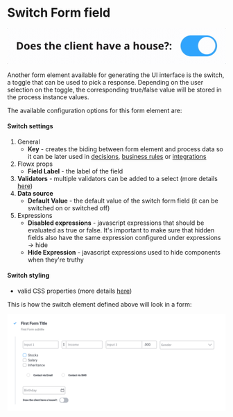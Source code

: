 # Switch Form field

![](../../img/switch_form_field.gif)

Another form element available for generating the UI interface is the switch, a toggle that can be used to pick a response. Depending on the user selection on the toggle, the corresponding true/false value will be stored in the process instance values.

The available configuration options for this form element are:

#### Switch settings

1. General
   * **Key** - creates the biding between form element and process data so it can be later used in [decisions](../../../node/exclusive-gateway-node.md), [business rules](../../../node/task-node/task-node.md) or [integrations](../../../node/message-send-received-task-node.md)
2. Flowx props
   * **Field Label** - the label of the field
3. **Validators** - multiple validators can be added to a select (more details [here](../../validators.md))
4. **Data source**
   * **Default Value** - the default value of the switch form field (it can be switched on or switched off)
5. Expressions
   * **Disabled expressions** - javascript expressions that should be evaluated as true or false. It's important to make sure that hidden fields also have the same expression configured under expressions → hide
   * **Hide Expression** - javascript expressions used to hide components when they're truthy

#### Switch styling

* valid CSS properties (more details [here](../../#styling))

This is how the switch element defined above will look in a form:

![Switch element example](../../img/switch_form_field_styling.png)